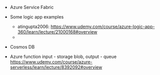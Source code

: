 - Azure Service Fabric

- Some logic app examples
  - atingupta2006: https://www.udemy.com/course/azure-logic-app-360/learn/lecture/21000168#overview
  -

- Cosmos DB


- Azure function input - storage blob, output - queue
https://www.udemy.com/course/azure-serverless/learn/lecture/8392092#overview
